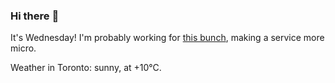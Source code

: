 ### Hi there :wave:

It's Wednesday! I'm probably working for [this bunch](https://github.com/kohofinancial), making a service more micro.

Weather in Toronto: sunny, at +10°C.
